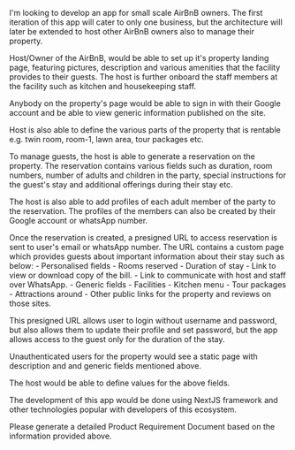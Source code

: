 I'm looking to develop an app for small scale AirBnB owners. The first iteration of this app will cater to only one business, but the architecture will later be extended to host other AirBnB owners also to manage their property.

Host/Owner of the AirBnB, would be able to set up it's property landing page, featuring pictures, description and various amenities that the facility provides to their guests. The host is further onboard the staff members at the facility such as kitchen and housekeeping staff.

Anybody on the property's page would be able to sign in with their Google account and be able to view generic information published on the site.

Host is also able to define the various parts of the property that is rentable e.g. twin room, room-1, lawn area, tour packages etc.

To manage guests, the host is able to generate a reservation on the property. The reservation contains various fields such as duration, room numbers, number of adults and children in the party, special instructions for the guest's stay and additional offerings during their stay etc.

The host is also able to add profiles of each adult member of the party to the reservation. The profiles of the members can also be created by their Google account or whatsApp number.

Once the reservation is created, a presigned URL to access reservation is sent to user's email or whatsApp number. The URL contains a custom page which provides guests about important information about their stay such as below:
	- Personalised fields
		- Rooms reserved
		- Duration of stay
		- Link to view or download copy of the bill.
		- Link to communicate with host and staff over WhatsApp.
	- Generic fields
		- Facilities
		- Kitchen menu
		- Tour packages
		- Attractions around
		- Other public links for the property and reviews on those sites.

This presigned URL allows user to login without username and password, but also allows them to update their profile and set password, but the app allows access to the guest only for the duration of the stay.

Unauthenticated users for the property would see a static page with description and and generic fields mentioned above.

The host would be able to define values for the above fields.

The development of this app would be done using NextJS framework and other technologies popular with developers of this ecosystem.

Please generate a detailed Product Requirement Document based on the information provided above.